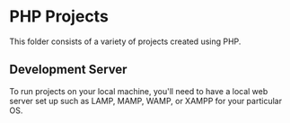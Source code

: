 # PHP Projects
This folder consists of a variety of projects created using PHP. 

## Development Server
To run projects on your local machine, you'll need to have a local web server set up such as LAMP, MAMP, WAMP, or XAMPP for your particular OS. 


